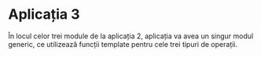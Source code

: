 # Aplicația 3
În locul celor trei module de la aplicația 2, aplicația va avea un
singur modul generic, ce utilizează funcții template pentru cele trei tipuri de operații.
